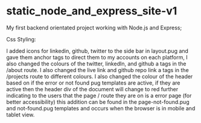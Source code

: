 # static_node_and_express_site-v1
My first backend orientated project working with Node.js and Express;

Css Styling:

I added icons for linkedin, github, twitter to the side bar in layout.pug and gave them anchor tags to direct them to my accounts on each platform, I also changed the colours of the twitter, linkedIn, and github a tags in the /about route. I also changed the live link and github repo link a tags in the /projects route to different colours. I also changed the colour of the header based on if the error or not found pug templates are active, if they are active then the header div of the document will change to red further indicating to the users that the page / route they are on is a error page (for better accessibility) this addition can be found in the page-not-found.pug and not-found.pug templates and occurs when the browser is in mobile and tablet view.

